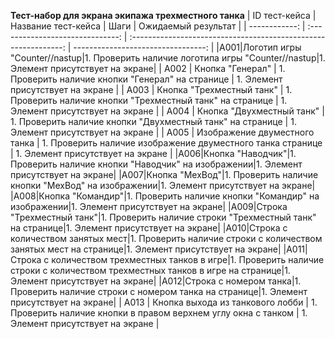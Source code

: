 **Тест-набор для экрана экипажа трехместного танка**
| ID тест-кейса | Название тест-кейса | Шаги | Ожидаемый результат |
| ------------: | :------------------------------: | :-------------------------------------------------------------: | ---------------------------------: |
|A001|Логотип игры "Counter//nastup|1. Проверить наличие логотипа игры "Counter//nastup|1. Элемент присутствует на экране|
| A002 | Кнопка "Генерал" | 1. Проверить наличие кнопки "Генерал" на странице | 1. Элемент присутствует на экране |
| A003 | Кнопка "Трехместный танк" | 1. Проверить наличие кнопки "Трехместный танк" на странице | 1. Элемент присутствует на экране |
| A004 | Кнопка "Двухместный танк" | 1. Проверить наличие кнопки "Двухместный танк" на странице | 1. Элемент присутствует на экране |
| A005 | Изображение двуместного танка | 1. Проверить наличие изображение двуместного танка странице | 1. Элемент присутствует на экране |
|A006|Кнопка "Наводчик"|1. Проверить наличие кнопки "Наводчик" на изображении|1. Элемент присутствует на экране|
|A007|Кнопка "МехВод"|1. Проверить наличие кнопки "МехВод" на изображении|1. Элемент присутствует на экране|
|A008|Кнопка "Командир"|1. Проверить наличие кнопки "Командир" на изображении|1. Элемент присутствует на экране|
|A009|Строка "Трехместный танк"|1. Проверить наличие строки "Трехместный танк" на странице|1. Элемент присутствует на экране|
|A010|Строка с количеством занятых мест|1. Проверить наличие строки с количеством занятых мест на странице|1. Элемент присутствует на экране|
|A011|Строка с количеством трехместных танков в игре|1. Проверить наличие строки с количеством трехместных танков в игре на странице|1. Элемент присутствует на экране|
|A012|Строка с номером танка|1. Проверить наличие строки с номером танка на странице|1. Элемент присутствует на экране|
| A013 | Кнопка выхода из танкового лобби | 1. Проверить наличие кнопки в правом верхнем углу окна с танком | 1. Элемент присутствует на экране |
